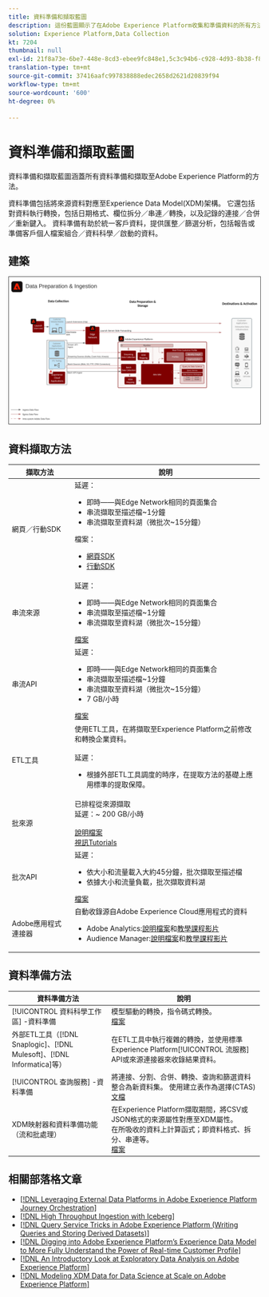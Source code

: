 ```yaml
---
title: 資料準備和擷取藍圖
description: 這份藍圖顯示了在Adobe Experience Platform收集和準備資料的所有方法。
solution: Experience Platform,Data Collection
kt: 7204
thumbnail: null
exl-id: 21f8a73e-6be7-448e-8cd3-ebee9fc848e1,5c3c94b6-c928-4d93-8b38-f8bd2aad2e68
translation-type: tm+mt
source-git-commit: 37416aafc997838888edec2658d2621d20839f94
workflow-type: tm+mt
source-wordcount: '600'
ht-degree: 0%

---
```


# 資料準備和擷取藍圖

資料準備和擷取藍圖涵蓋所有資料準備和擷取至Adobe Experience Platform的方法。

資料準備包括將來源資料對應至Experience Data Model(XDM)架構。 它還包括對資料執行轉換，包括日期格式、欄位拆分／串連／轉換，以及記錄的連接／合併／重新鍵入。 資料準備有助於統一客戶資料，提供匯整／篩選分析，包括報告或準備客戶個人檔案組合／資料科學／啟動的資料。

## 建築

<img src="assets/dataingest.svg" alt="資料準備與擷取藍圖的參考架構" style="border:1px solid #4a4a4a" />

## 資料擷取方法

| 擷取方法 | 說明 |
|------------------------------|-----------------------------------------------------------------------------------------------------------------------------------------------------------------------------------------------------------------------------------------------------------------------------------------------------------------------------------------------------------------------------------------------------------------------------------------|
| 網頁／行動SDK | 延遲：<ul><li>即時——與Edge Network相同的頁面集合</li><li>串流擷取至描述檔~1分鐘</li><li>串流擷取至資料湖（微批次~15分鐘）</ul>檔案： <ul><li>[網頁SDK](https://experienceleague.corp.adobe.com/docs/web-sdk.html)</li><li>[行動SDK](https://experienceleague.adobe.com/docs/mobile.html?lang=en)</li></ul> |
| 串流來源 | 延遲：<ul><li>即時——與Edge Network相同的頁面集合</li><li>串流擷取至描述檔~1分鐘</li><li>串流擷取至資料湖（微批次~15分鐘）</li></ul>[檔案](https://experienceleague.adobe.com/docs/experience-platform/sources/home.html?lang=en#connectors) |
| 串流API | 延遲：<ul><li>即時——與Edge Network相同的頁面集合</li><li>串流擷取至描述檔~1分鐘</li><li>串流擷取至資料湖（微批次~15分鐘）</li><li>7 GB/小時</li></ul>[檔案](https://experienceleague.adobe.com/docs/experience-platform/ingestion/streaming/overview.html?lang=en#what-can-you-do-with-streaming-ingestion%3F) |
| ETL工具 | 使用ETL工具，在將擷取至Experience Platform之前修改和轉換企業資料。<br><br>延遲：<ul><li>根據外部ETL工具調度的時序，在提取方法的基礎上應用標準的提取保障。</li></ul> |
| 批來源 | 已排程從來源擷取<br>延遲：~ 200 GB/小時<br><br>[說明檔案](https://experienceleague.adobe.com/docs/experience-platform/sources/home.html?lang=en#connectors)<br>[視訊Tutorials](https://experienceleague.adobe.com/docs/platform-learn/tutorials/sources/overview.html) |
| 批次API | 延遲：<ul><li>依大小和流量載入大約45分鐘，批次擷取至描述檔</li><li>依據大小和流量負載，批次擷取資料湖</li></ul>[檔案](https://experienceleague.adobe.com/docs/experience-platform/ingestion/batch/overview.html?lang=en#batch) |
| Adobe應用程式連接器 | 自動收錄源自Adobe Experience Cloud應用程式的資料<ul><li>Adobe Analytics:[說明檔案](https://experienceleague.adobe.com/docs/experience-platform/sources/connectors/adobe-applications/analytics.html?lang=en#connectors)和[教學課程影片](https://experienceleague.adobe.com/docs/platform-learn/tutorials/sources/ingest-data-from-adobe-analytics.html)</li><li>Audience Manager:[說明檔案](https://experienceleague.adobe.com/docs/experience-platform/sources/connectors/adobe-applications/audience-manager.html?lang=en#connectors)和[教學課程影片](https://experienceleague.adobe.com/docs/platform-learn/tutorials/sources/ingest-data-from-aam.html)</li></ul> |


## 資料準備方法

| 資料準備方法 | 說明 |
|------------------------------------------------------------|------------------------------------------------------------------------------------------------------------------------------------------------------------------------------------------------------------------------------------------------------------------------------------------------|
| [!UICONTROL 資料科學工作區] -資料準備 | 模型驅動的轉換，指令碼式轉換。<br>[檔案](https://experienceleague.adobe.com/docs/experience-platform/data-science-workspace/home.html?lang=en) |
| 外部ETL工具（[!DNL Snaplogic]、[!DNL Mulesoft]、[!DNL Informatica]等） | 在ETL工具中執行複雜的轉換，並使用標準Experience Platform[!UICONTROL 流服務] API或來源連接器來收錄結果資料。 |
| [!UICONTROL 查詢服務] -資料準備 | 將連接、分割、合併、轉換、查詢和篩選資料整合為新資料集。 使用建立表作為選擇(CTAS)<br>[文檔](https://experienceleague.adobe.com/docs/experience-platform/query/home.html?lang=en#sql) |
| XDM映射器和資料準備功能（流和批處理） | 在Experience Platform擷取期間，將CSV或JSON格式的來源屬性對應至XDM屬性。<br>在所吸收的資料上計算函式；即資料格式、拆分、串連等。<br>[檔案](https://experienceleague.adobe.com/docs/experience-platform/data-prep/home.html?lang=en) |

## 相關部落格文章

* [[!DNL Leveraging External Data Platforms in Adobe Experience Platform Journey Orchestration]](https://medium.com/adobetech/leveraging-external-data-platforms-in-adobe-experience-platform-journey-orchestration-54fc6134fe17?source=your_stories_page-------------------------------------)
* [[!DNL High Throughput Ingestion with Iceberg]](https://medium.com/adobetech/high-throughput-ingestion-with-iceberg-ccf7877a413f?source=your_stories_page-------------------------------------)
* [[!DNL Query Service Tricks in Adobe Experience Platform (Writing Queries and Storing Derived Datasets)]](https://medium.com/adobetech/query-service-tricks-in-adobe-experience-platform-writing-queries-and-storing-derived-datasets-eaee0d6d683e?source=your_stories_page-------------------------------------)
* [[!DNL Digging into Adobe Experience Platform’s Experience Data Model to More Fully Understand the Power of Real-time Customer Profile]](https://medium.com/adobetech/digging-into-adobe-experience-platforms-experience-data-model-to-more-fully-understand-the-power-3e109271e04f?source=your_stories_page-------------------------------------)
* [[!DNL An Introductory Look at Exploratory Data Analysis on Adobe Experience Platform]](https://medium.com/adobetech/an-introductory-look-at-exploratory-data-analysis-on-adobe-experience-platform-1bfce7501d9a?source=your_stories_page-------------------------------------)
* [[!DNL Modeling XDM Data for Data Science at Scale on Adobe Experience Platform]](https://medium.com/adobetech/modeling-xdm-data-for-data-science-at-scale-on-adobe-experience-platform-222bb2a6dbf7?source=your_stories_page-------------------------------------)

